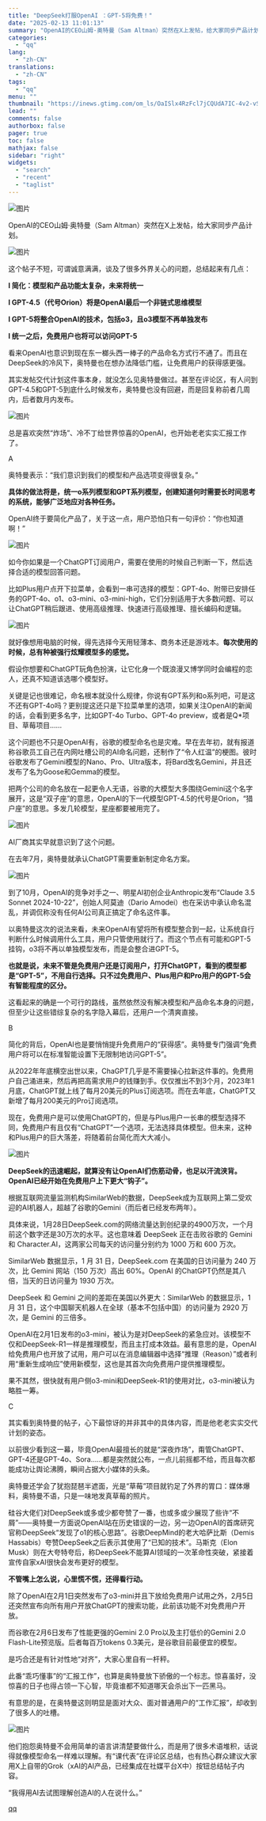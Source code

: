 ```yaml
---
title: "DeepSeek打服OpenAI ：GPT-5将免费！"
date: "2025-02-13 11:01:13"
summary: "OpenAI的CEO山姆·奥特曼（Sam Altman）突然在X上发帖，给大家同步产品计划。这个帖子..."
categories:
  - "qq"
lang:
  - "zh-CN"
translations:
  - "zh-CN"
tags:
  - "qq"
menu: ""
thumbnail: "https://inews.gtimg.com/om_ls/OaISlx4RzFcl7jCQUdA7IC-4v2-vSw83QbHzZAVkl-yYwAA_640360/0"
lead: ""
comments: false
authorbox: false
pager: true
toc: false
mathjax: false
sidebar: "right"
widgets:
  - "search"
  - "recent"
  - "taglist"
---
```


![图片](https://inews.gtimg.com/om_bt/OMagyVv61yg2ZVTJPoi0CMd2XwTsIK7xlaNG39NpLN1IIAA/641)

OpenAI的CEO山姆·奥特曼（Sam Altman）突然在X上发帖，给大家同步产品计划。

![图片](https://inews.gtimg.com/om_bt/OuxK9TQotLx-7qFwFw8f8n6ahQIKB_lwmsDsBChUAObFMAA/641)

这个帖子不短，可谓诚意满满，谈及了很多外界关心的问题，总结起来有几点：

**l 简化：模型和产品功能太复杂，未来将统一**

**l GPT-4.5（代号Orion）将是OpenAI最后一个非链式思维模型**

**l GPT-5将整合OpenAI的技术，包括o3，且o3模型不再单独发布**

**l 统一之后，免费用户也将可以访问GPT-5**

看来OpenAI也意识到现在东一榔头西一棒子的产品命名方式行不通了。而且在DeepSeek的冷风下，奥特曼也在想办法降低门槛，让免费用户的获得感更强。

其实发帖交代计划这件事本身，就没怎么见奥特曼做过。甚至在评论区，有人问到GPT-4.5和GPT-5到底什么时候发布，奥特曼也没有回避，而是回复称前者几周内，后者数月内发布。

![图片](https://inews.gtimg.com/om_bt/OF3t9BZ7Qr5IETdOtVBm8Vc0FZOnm0WiFL-_n-_nlr1SUAA/641)

总是喜欢突然“炸场”、冷不丁给世界惊喜的OpenAI，也开始老老实实汇报工作了。

A

奥特曼表示：“我们意识到我们的模型和产品选项变得很复杂。”

**具体的做法将是，统一o系列模型和GPT系列模型，创建知道何时需要长时间思考的系统，能够广泛地应对各种任务。**

OpenAI终于要简化产品了，关于这一点，用户恐怕只有一句评价：“你也知道啊！”

![图片](https://inews.gtimg.com/om_bt/O6NHpcUlOVuNX-S8Ar50N_Z9di0B5BmENn-ytEiDRudVsAA/641)

如今你如果是一个ChatGPT订阅用户，需要在使用的时候自己判断一下，然后选择合适的模型回答问题。

比如Plus用户点开下拉菜单，会看到一串可选择的模型：GPT-4o、附带已安排任务的GPT-4o、o1、o3-mini、o3-mini-high，它们分别适用于大多数问题、可以让ChatGPT稍后跟进、使用高级推理、快速进行高级推理、擅长编码和逻辑。

![图片](https://inews.gtimg.com/om_bt/OnKTqDp2Sn7gdumTm03vMcLM1jurMBfg2WGbezMN3piB4AA/641)

就好像想用电脑的时候，得先选择今天用轻薄本、商务本还是游戏本。**每次使用的时候，总有种被强行炫耀模型多的感觉。**

假设你想要和ChatGPT玩角色扮演，让它化身一个既浪漫又博学同时会编程的恋人，还真不知道该选哪个模型好。

关键是记也很难记，命名根本就没什么规律，你说有GPT系列和o系列吧，可是这不还有GPT-4o吗？更别提这还只是下拉菜单里的选项，如果关注OpenAI的新闻的话，会看到更多名字，比如GPT-4o Turbo、GPT-4o preview，或者是Q\*项目、草莓项目……

这个问题也不只是OpenAI有，谷歌的模型命名也是灾难。早在去年初，就有报道称谷歌员工自己在内网吐槽公司的AI命名问题，还制作了“令人红温”的梗图。彼时谷歌发布了Gemini模型的Nano、Pro、Ultra版本，将Bard改名Gemini，并且还发布了名为Goose和Gemma的模型。

把两个公司的命名放在一起更令人无语，谷歌的大模型大多围绕Gemini这个名字展开，这是“双子座”的意思，OpenAI的下一代模型GPT-4.5的代号是Orion，“猎户座”的意思。多发几轮模型，星座都要被用完了。

![图片](https://inews.gtimg.com/om_bt/OPwL84cq2nGsRqF9BdEEa9vbK2YX2Qy05qPNV7eyMRu04AA/641)

AI厂商其实早就意识到了这个问题。

在去年7月，奥特曼就承认ChatGPT需要重新制定命名方案。

![图片](https://inews.gtimg.com/om_bt/OquZLA6H2uggkcHEuLHhqq4kC1e1AN7NIoiQBfCo5IIsMAA/641)

到了10月，OpenAI的竞争对手之一、明星AI初创企业Anthropic发布“Claude 3.5 Sonnet 2024-10-22”，创始人阿莫迪（Dario Amodei）也在采访中承认命名混乱，并调侃称没有任何AI公司真正搞定了命名这件事。

以奥特曼这次的说法来看，未来OpenAI有望将所有模型整合到一起，让系统自行判断什么时候调用什么工具，用户只管使用就行了。而这个节点有可能和GPT-5挂钩，o3将不再以单独模型发布，而是会整合进GPT-5。

**也就是说，未来不管是免费用户还是订阅用户，打开ChatGPT，看到的模型都是“GPT-5”，不用自行选择。只不过免费用户、Plus用户和Pro用户的GPT-5会有智能程度的区分。**

这看起来的确是一个可行的路线，虽然依然没有解决模型和产品命名本身的问题，但至少让这些错综复杂的名字隐入幕后，还用户一个清爽直接。

B

简化的背后，OpenAI也是要悄悄提升免费用户的“获得感”。奥特曼专门强调“免费用户将可以在标准智能设置下无限制地访问GPT-5”。

从2022年年底横空出世以来，ChaGPT几乎是不需要操心拉新这件事的。免费用户自己涌进来，然后再把高需求用户的钱赚到手。仅仅推出不到3个月，2023年1月底，ChatGPT就上线了每月20美元的Plus订阅选项。而在去年底，ChatGPT又新增了每月200美元的Pro订阅选项。

现在，免费用户是可以使用ChatGPT的，但是与Plus用户一长串的模型选择不同，免费用户有且仅有“ChatGPT”一个选项，无法选择具体模型。但未来，这种和Plus用户的巨大落差，将随着前台简化而大大减小。

![图片](https://inews.gtimg.com/om_bt/Ouxjs5q-2T7s5P-f6At2iGiRvnWzkMC7yPOiKGppR7kKcAA/641)

**DeepSeek的迅速崛起，就算没有让OpenAI们伤筋动骨，也足以汗流浃背。OpenAI已经开始在免费用户上下更大“钩子”。**

根据互联网流量监测机构SimilarWeb的数据，DeepSeek成为互联网上第二受欢迎的AI机器人，超越了谷歌的Gemini（而后者已经发布两年）。

具体来说，1月28日DeepSeek.com的网络流量达到创纪录的4900万次，一个月前这个数字还是30万次的水平。这也意味着 DeepSeek 正在击败谷歌的 Gemini 和 Character.AI，这两家公司每天的访问量分别约为 1000 万和 600 万次。

SimilarWeb 数据显示，1 月 31 日，DeepSeek.com 在美国的日访问量为 240 万次，比 Gemini 网站（150 万次）高出 60%。OpenAI 的ChatGPT仍然是其八倍，当天的日访问量为 1930 万次。

DeepSeek 和 Gemini 之间的差距在美国以外更大：SimilarWeb 的数据显示，1 月 31 日，这个中国聊天机器人在全球（基本不包括中国）的访问量为 2920 万次，是 Gemini 的三倍多。

OpenAI在2月1日发布的o3-mini，被认为是对DeepSeek的紧急应对。该模型不仅和DeepSeek-R1一样是推理模型，而且主打成本效益。最有意思的是，OpenAI给免费用户也开放了试用，用户可以在消息编辑器中选择“推理（Reason）”或者利用“重新生成响应”使用新模型，这也是其首次向免费用户提供推理模型。

果不其然，很快就有用户侧o3-mini和DeepSeek-R1的使用对比，o3-mini被认为略胜一筹。

C

其实看到奥特曼的帖子，心下最惊讶的并非其中的具体内容，而是他老老实实交代计划的姿态。

以前很少看到这一幕，毕竟OpenAI最擅长的就是“深夜炸场”，甭管ChatGPT、GPT-4还是GPT-4o、Sora……都是突然就公布，一点儿前摇都不给，而且每次都能成功让舆论沸腾，瞬间占据大小媒体的头条。

奥特曼还学会了犹抱琵琶半遮面，光是“草莓”项目就钓足了外界的胃口：媒体爆料，奥特曼不语，只是一味地发真草莓的照片。

硅谷大佬们对DeepSeek或多或少都夸赞了一番，也或多或少展现了些许“不屑”——奥特曼一方面说OpenAI站在历史错误的一边，另一边OpenAI的首席研究官称DeepSeek“发现了o1的核心思路”。谷歌DeepMind的老大哈萨比斯（Demis Hassabis）夸赞DeepSeek之后表示其使用了“已知的技术”。马斯克（Elon Musk）则在大夸特夸后，称DeepSeek不能算AI领域的一次革命性突破，紧接着宣传自家xAI很快会发布更好的模型。

**不管嘴上怎么说，心里慌不慌，还得看行动。**

除了OpenAI在2月1日突然发布了o3-mini并且下放给免费用户试用之外，2月5日还突然宣布向所有用户开放ChatGPT的搜索功能，此前该功能不对免费用户开放。

而谷歌在2月6日发布了性能更强的Gemini 2.0 Pro以及主打低价的Gemini 2.0 Flash-Lite预览版。后者每百万tokens 0.3美元，是谷歌目前最便宜的模型。

是巧合还是有针对性地“对齐”，大家心里自有一杆秤。

此番“乖巧懂事”的“汇报工作”，也算是奥特曼放下骄傲的一个标志。惊喜虽好，没惊喜的日子也得占领一下心智，毕竟谁都不知道哪天会杀出下一匹黑马。

有意思的是，在奥特曼这则明显是面对大众、面对普通用户的“工作汇报”，却收到了很多人的吐槽。

![图片](https://inews.gtimg.com/om_bt/Oc1X55FBfZofgB4NihP5cYOsK91e93jfBGRUCjHqjBC18AA/641)

他们抱怨奥特曼不会用简单的语言讲清楚要做什么，而是用了很多术语堆积，话说得就像模型命名一样难以理解。有“课代表”在评论区总结，也有热心群众建议大家用X上自带的Grok（xAI的AI产品，已经集成在社媒平台X中）按钮总结帖子内容。

“我得用AI去试图理解创造AI的人在说什么。”

[qq](https://new.qq.com/rain/a/20250213A0312A00)
